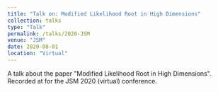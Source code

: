 ```yaml
---
title: "Talk on: Modified Likelihood Root in High Dimensions"
collection: talks
type: "Talk"
permalink: /talks/2020-JSM
venue: "JSM"
date: 2020-08-01
location: "Virtual"
---
```


A talk about the paper "Modified Likelihood Root in High Dimensions". Recorded at for the JSM 2020 (virtual) conference. 
